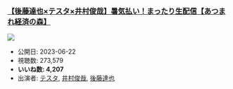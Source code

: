 ### [【後藤達也×テスタ×井村俊哉】暑気払い！まったり生配信【あつまれ経済の森】](https://www.youtube.com/watch?v=0oSa4cc3cLQ)
[![](https://img.youtube.com/vi/0oSa4cc3cLQ/sddefault.jpg)](https://www.youtube.com/watch?v=0oSa4cc3cLQ)
-   公開日: 2023-06-22
-   視聴数: 273,579
-   **いいね数: 4,207**
-   出演者: [テスタ](/rehacq_fan/people/テスタ "wikilink"), [井村俊哉](/rehacq_fan/people/井村俊哉 "wikilink"), [後藤達也](/rehacq_fan/people/後藤達也 "wikilink")
